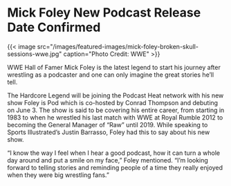 # Mick Foley New Podcast Release Date Confirmed


{{< image src="/images/featured-images/mick-foley-broken-skull-sessions-wwe.jpg" caption="Photo Credit: WWE" >}}

WWE Hall of Famer Mick Foley is the latest legend to start his journey after wrestling as a podcaster and one can only imagine the great stories he’ll tell.

The Hardcore Legend will be joining the Podcast Heat network with his new show Foley is Pod which is co-hosted by Conrad Thompson and debuting on June 3. The show is said to be covering his entire career, from starting in 1983 to when he wrestled his last match with WWE at Royal Rumble 2012 to becoming the General Manager of “Raw” until 2019. While speaking to Sports Illustrated’s Justin Barrasso, Foley had this to say about his new show.

“I know the way I feel when I hear a good podcast, how it can turn a whole day around and put a smile on my face,”  Foley mentioned. “I’m looking forward to telling stories and reminding people of a time they really enjoyed when they were big wrestling fans.”

